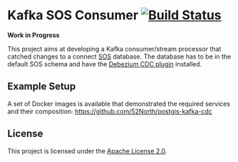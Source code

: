 # Kafka SOS Consumer [![Build Status](https://travis-ci.org/52North/kafka-sos-consumer.svg)](https://travis-ci.org/52North/kafka-sos-consumer)

**Work in Progress**

This project aims at developing a Kafka consumer/stream processor that
catched changes to a connect [SOS](https://github.com/52North/SOS) database.
The database has to be in the default SOS schema and have the
[Debezium CDC plugin](https://github.com/debezium/postgres-decoderbufs)
installed.

## Example Setup

A set of Docker images is available that demonstrated the required services
and their composition: https://github.com/52North/postgis-kafka-cdc

## License

This project is licensed under the [Apache License 2.0](LICENSE).